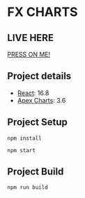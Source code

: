 # FX CHARTS

## LIVE HERE
[PRESS ON ME!](https://fx-charts.herokuapp.com/)

## Project details 
* <a href="https://reactjs.org/">React</a>: 16.8
* <a href="https://apexcharts.com/">Apex Charts</a>: 3.6

## Project Setup
```
npm install
```

```
npm start
```

## Project Build
```
npm run build
```